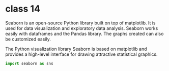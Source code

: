 # class 14


Seaborn is an open-source Python library built on top of matplotlib. It is used for data visualization and exploratory data analysis. Seaborn works easily with dataframes and the Pandas library. The graphs created can also be customized easily.

The Python visualization library Seaborn is based on 
matplotlib and provides a high-level interface for drawing 
attractive statistical graphics.

```py 
import seaborn as sns
```